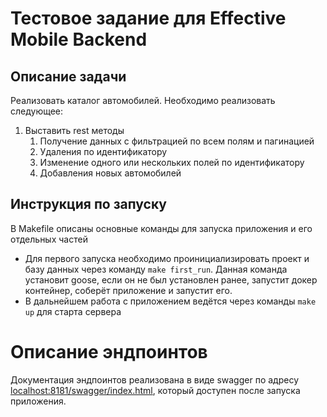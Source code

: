 # Тестовое задание для Effective Mobile Backend

## Описание задачи 

Реализовать каталог автомобилей. Необходимо реализовать следующее:

1. Выставить rest методы
	1. Получение данных с фильтрацией по всем полям и пагинацией 
	2. Удаления по идентификатору
	3. Изменение одного или нескольких полей по идентификатору
	4. Добавления новых автомобилей

## Инструкция по запуску

В Makefile описаны основные команды для запуска приложения и его отдельных частей

- Для первого запуска необходимо проинициализировать проект и базу данных через команду `make first_run`. Данная команда установит goose, если он не был установлен ранее, запустит докер контейнер, соберёт приложение и запустит его.
- В дальнейшем работа с приложением ведётся через команды `make up` для старта сервера

# Описание эндпоинтов
Документация эндпоинтов реализована в виде swagger по адресу [localhost:8181/swagger/index.html](http://localhost:8181/swagger/index.html), который доступен после запуска приложения.

